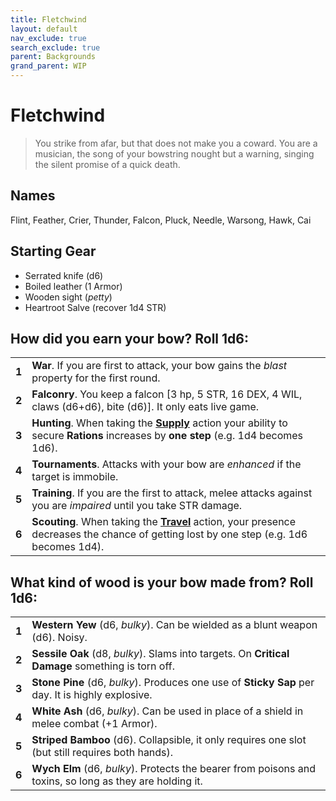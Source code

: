 ```yaml
---
title: Fletchwind
layout: default
nav_exclude: true
search_exclude: true
parent: Backgrounds
grand_parent: WIP
---
```


# Fletchwind

> You strike from afar, but that does not make you a coward. You are a musician, the song of your bowstring nought but a warning, singing the silent promise of a quick death. 

## Names
Flint, Feather, Crier, Thunder, Falcon, Pluck, Needle, Warsong, Hawk, Cai

## Starting Gear
 
- Serrated knife (d6)
- Boiled leather (1 Armor)
- Wooden sight (_petty_)
- Heartroot Salve (recover 1d4 STR)

## How did you earn your bow? Roll 1d6:

|       |                                                                                                                                                                                                      |
| ----- | ---------------------------------------------------------------------------------------------------------------------------------------------------------------------------------------------------- |
| **1** | **War**. If you are first to attack, your bow gains the _blast_ property for the first round.                                                                                                        |
| **2** | **Falconry**. You keep a falcon [3 hp, 5 STR, 16 DEX, 4 WIL, claws (d6+d6), bite (d6)]. It only eats live game.                                                                                      |
| **3** | **Hunting**. When taking the [**Supply**](https://cairnrpg.com/wip/2e/wilderness-exploration/#supply) action your ability to secure **Rations** increases by **one step** (e.g. 1d4 becomes 1d6).    |
| **4** | **Tournaments**. Attacks with your bow are _enhanced_ if the target is immobile.                                                                                                                     |
| **5** | **Training**. If you are the first to attack, melee attacks against you are _impaired_ until you take STR damage.                                                                                    |
| **6** | **Scouting**. When taking the [**Travel**](https://cairnrpg.com/wip/2e/wilderness-exploration/#travel) action, your presence decreases the chance of getting lost by one step (e.g. 1d6 becomes 1d4). |

## What kind of wood is your bow made from? Roll 1d6:

|       |                                                                                                          |
| ----- | -------------------------------------------------------------------------------------------------------- |
| **1** | **Western Yew** (d6, _bulky_). Can be wielded as a blunt weapon (d6). Noisy.                             |
| **2** | **Sessile Oak** (d8, _bulky_). Slams into targets. On **Critical Damage** something is torn off.        |
| **3** | **Stone Pine** (d6, _bulky_). Produces one use of **Sticky Sap** per day. It is highly explosive.      |
| **4** | **White Ash** (d6, _bulky_). Can be used in place of a shield in melee combat (+1 Armor).                |
| **5** | **Striped Bamboo** (d6). Collapsible, it only requires one slot (but still requires both hands).    |
| **6** | **Wych Elm** (d6, _bulky_). Protects the bearer from poisons and toxins, so long as they are holding it. |